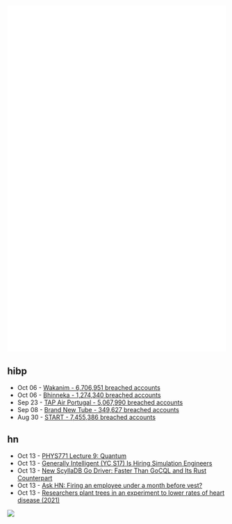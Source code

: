 ![Metrics](https://raw.githubusercontent.com/phixion/phixion/master/metrics.svg)

## hibp

<!--
for https://github.com/phixion/phixion/blob/main/.github/workflows/feeds.yml
-->
<!--START_SECTION:haveibeenpwnd-->
- Oct 06 - [Wakanim - 6,706,951 breached accounts](https://haveibeenpwned.com/PwnedWebsites#Wakanim)
- Oct 06 - [Bhinneka - 1,274,340 breached accounts](https://haveibeenpwned.com/PwnedWebsites#Bhinneka)
- Sep 23 - [TAP Air Portugal - 5,067,990 breached accounts](https://haveibeenpwned.com/PwnedWebsites#TAPAirPortugal)
- Sep 08 - [Brand New Tube - 349,627 breached accounts](https://haveibeenpwned.com/PwnedWebsites#BrandNewTube)
- Aug 30 - [START - 7,455,386 breached accounts](https://haveibeenpwned.com/PwnedWebsites#Start)
<!--END_SECTION:haveibeenpwnd-->

## hn

<!--
for https://github.com/phixion/phixion/blob/main/.github/workflows/feeds.yml
-->
<!--START_SECTION:hn-->
- Oct 13 - [PHYS771 Lecture 9: Quantum](https://www.scottaaronson.com/democritus/lec9.html)
- Oct 13 - [Generally Intelligent (YC S17) Is Hiring Simulation Engineers](https://news.ycombinator.com/item?id=33188094)
- Oct 13 - [New ScyllaDB Go Driver: Faster Than GoCQL and Its Rust Counterpart](https://www.scylladb.com/2022/10/12/a-new-scylladb-go-driver-faster-than-gocql-and-its-rust-counterpart/)
- Oct 13 - [Ask HN: Firing an employee under a month before vest?](https://news.ycombinator.com/item?id=33186789)
- Oct 13 - [Researchers plant trees in an experiment to lower rates of heart disease (2021)](https://www.discovermagazine.com/health/can-trees-heal-hearts)
<!--END_SECTION:hn-->

<!--
for https://yhype.me
-->
![](https://hit.yhype.me/github/profile?user_id=13013670)
